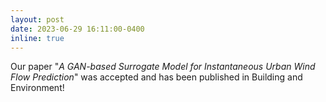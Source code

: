 ```yaml
---
layout: post
date: 2023-06-29 16:11:00-0400
inline: true
---
```


Our paper "_A GAN-based Surrogate Model for Instantaneous Urban Wind Flow Prediction_" was accepted and has been published in Building and Environment!
